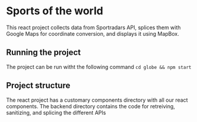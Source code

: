 # Sports of the world

This react project collects data from Sportradars API, splices them with Google Maps for coordinate conversion, and displays it using MapBox.

## Running the project
The project can be run witht the following command
`cd globe && npm start`

## Project structure
The react project has a customary components directory with all our react components. The backend directory contains the code for retreiving, sanitizing, and splicing the different APIs